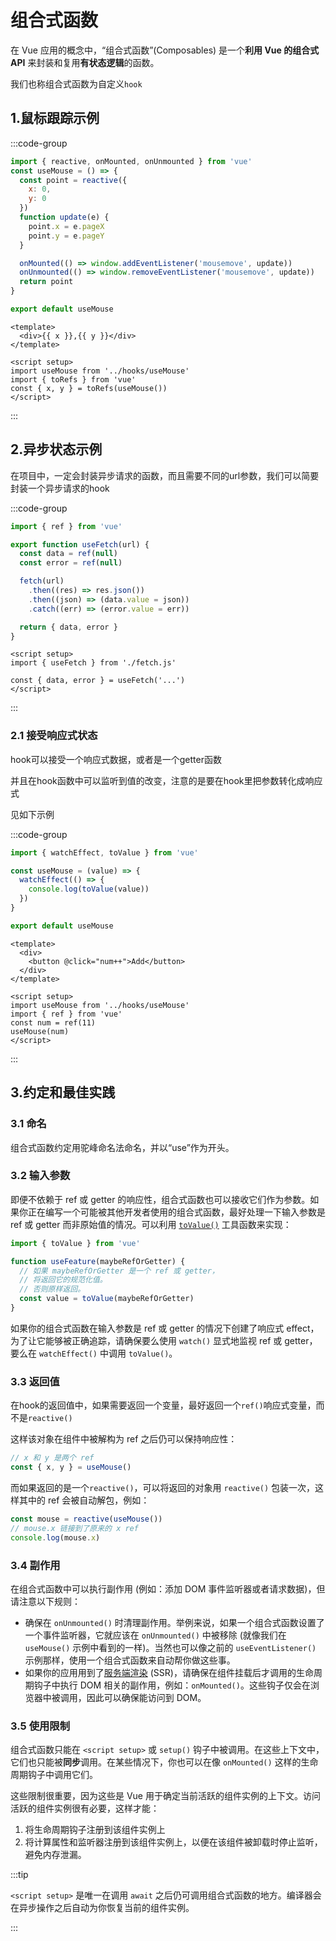 # 组合式函数

在 Vue 应用的概念中，“组合式函数”(Composables) 是一个**利用 Vue 的组合式 API** 来封装和复用**有状态逻辑**的函数。

我们也称组合式函数为自定义`hook`

## 1.鼠标跟踪示例

:::code-group

```js [useMouse.js]
import { reactive, onMounted, onUnmounted } from 'vue'
const useMouse = () => {
  const point = reactive({
    x: 0,
    y: 0
  })
  function update(e) {
    point.x = e.pageX
    point.y = e.pageY
  }

  onMounted(() => window.addEventListener('mousemove', update))
  onUnmounted(() => window.removeEventListener('mousemove', update))
  return point
}

export default useMouse

```

```vue [Component.vue]
<template>
  <div>{{ x }},{{ y }}</div>
</template>

<script setup>
import useMouse from '../hooks/useMouse'
import { toRefs } from 'vue'
const { x, y } = toRefs(useMouse())
</script>
```

:::



## 2.异步状态示例

在项目中，一定会封装异步请求的函数，而且需要不同的url参数，我们可以简要封装一个异步请求的hook

:::code-group

```js [useFetch.js]
import { ref } from 'vue'

export function useFetch(url) {
  const data = ref(null)
  const error = ref(null)

  fetch(url)
    .then((res) => res.json())
    .then((json) => (data.value = json))
    .catch((err) => (error.value = err))

  return { data, error }
}
```

```vue [Component.vue]
<script setup>
import { useFetch } from './fetch.js'

const { data, error } = useFetch('...')
</script>
```

:::



### 2.1 接受响应式状态

hook可以接受一个响应式数据，或者是一个getter函数

并且在hook函数中可以监听到值的改变，注意的是要在hook里把参数转化成响应式

见如下示例

:::code-group

```js [useAdd.js]
import { watchEffect, toValue } from 'vue'

const useMouse = (value) => {
  watchEffect(() => {
    console.log(toValue(value))
  })
}

export default useMouse

```

```vue [Component.vue]
<template>
  <div>
    <button @click="num++">Add</button>
  </div>
</template>

<script setup>
import useMouse from '../hooks/useMouse'
import { ref } from 'vue'
const num = ref(11)
useMouse(num)
</script>
```

:::





## 3.约定和最佳实践

### 3.1 命名

组合式函数约定用驼峰命名法命名，并以“use”作为开头。



### 3.2 输入参数

即便不依赖于 ref 或 getter 的响应性，组合式函数也可以接收它们作为参数。如果你正在编写一个可能被其他开发者使用的组合式函数，最好处理一下输入参数是 ref 或 getter 而非原始值的情况。可以利用 [`toValue()`](https://cn.vuejs.org/api/reactivity-utilities.html#tovalue) 工具函数来实现：

```js
import { toValue } from 'vue'

function useFeature(maybeRefOrGetter) {
  // 如果 maybeRefOrGetter 是一个 ref 或 getter，
  // 将返回它的规范化值。
  // 否则原样返回。
  const value = toValue(maybeRefOrGetter)
}
```

如果你的组合式函数在输入参数是 ref 或 getter 的情况下创建了响应式 effect，为了让它能够被正确追踪，请确保要么使用 `watch()` 显式地监视 ref 或 getter，要么在 `watchEffect()` 中调用 `toValue()`。



### 3.3 返回值

在hook的返回值中，如果需要返回一个变量，最好返回一个`ref()`响应式变量，而不是`reactive()`

这样该对象在组件中被解构为 ref 之后仍可以保持响应性：

```js
// x 和 y 是两个 ref
const { x, y } = useMouse()
```

而如果返回的是一个`reactive()`，可以将返回的对象用 `reactive()` 包装一次，这样其中的 ref 会被自动解包，例如：

```js
const mouse = reactive(useMouse())
// mouse.x 链接到了原来的 x ref
console.log(mouse.x)
```



### 3.4 副作用

在组合式函数中可以执行副作用 (例如：添加 DOM 事件监听器或者请求数据)，但请注意以下规则：

- 确保在 `onUnmounted()` 时清理副作用。举例来说，如果一个组合式函数设置了一个事件监听器，它就应该在 `onUnmounted()` 中被移除 (就像我们在 `useMouse()` 示例中看到的一样)。当然也可以像之前的 `useEventListener()` 示例那样，使用一个组合式函数来自动帮你做这些事。
- 如果你的应用用到了[服务端渲染](https://cn.vuejs.org/guide/scaling-up/ssr.html) (SSR)，请确保在组件挂载后才调用的生命周期钩子中执行 DOM 相关的副作用，例如：`onMounted()`。这些钩子仅会在浏览器中被调用，因此可以确保能访问到 DOM。





### 3.5 使用限制

组合式函数只能在 `<script setup>` 或 `setup()` 钩子中被调用。在这些上下文中，它们也只能被**同步**调用。在某些情况下，你也可以在像 `onMounted()` 这样的生命周期钩子中调用它们。

这些限制很重要，因为这些是 Vue 用于确定当前活跃的组件实例的上下文。访问活跃的组件实例很有必要，这样才能：

1. 将生命周期钩子注册到该组件实例上
2. 将计算属性和监听器注册到该组件实例上，以便在该组件被卸载时停止监听，避免内存泄漏。

:::tip

`<script setup>` 是唯一在调用 `await` 之后仍可调用组合式函数的地方。编译器会在异步操作之后自动为你恢复当前的组件实例。

:::

